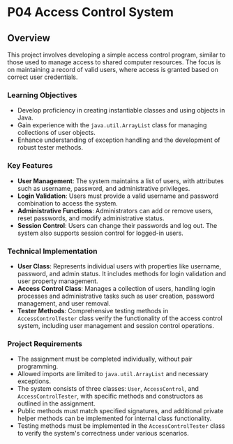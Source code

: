 # P04 Access Control System

## Overview

This project involves developing a simple access control program, similar to those used to manage access to shared computer resources. The focus is on maintaining a record of valid users, where access is granted based on correct user credentials.

### Learning Objectives

- Develop proficiency in creating instantiable classes and using objects in Java.
- Gain experience with the `java.util.ArrayList` class for managing collections of user objects.
- Enhance understanding of exception handling and the development of robust tester methods.

### Key Features

- **User Management**: The system maintains a list of users, with attributes such as username, password, and administrative privileges.
- **Login Validation**: Users must provide a valid username and password combination to access the system.
- **Administrative Functions**: Administrators can add or remove users, reset passwords, and modify administrative status.
- **Session Control**: Users can change their passwords and log out. The system also supports session control for logged-in users.

### Technical Implementation

- **User Class**: Represents individual users with properties like username, password, and admin status. It includes methods for login validation and user property management.
- **Access Control Class**: Manages a collection of users, handling login processes and administrative tasks such as user creation, password management, and user removal.
- **Tester Methods**: Comprehensive testing methods in `AccessControlTester` class verify the functionality of the access control system, including user management and session control operations.

### Project Requirements

- The assignment must be completed individually, without pair programming.
- Allowed imports are limited to `java.util.ArrayList` and necessary exceptions.
- The system consists of three classes: `User`, `AccessControl`, and `AccessControlTester`, with specific methods and constructors as outlined in the assignment.
- Public methods must match specified signatures, and additional private helper methods can be implemented for internal class functionality.
- Testing methods must be implemented in the `AccessControlTester` class to verify the system's correctness under various scenarios.
